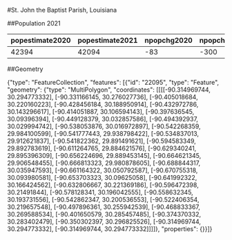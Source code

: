 #St. John the Baptist Parish, Louisiana

##Population 2021

| popestimate2020 | popestimate2021 | npopchg2020 | npopchg2021 | births2020 | births2021 | deaths2020 | deaths2021 | naturalchg2020 | naturalchg2021 | internationalmig2020 | internationalmig2021 | domesticmig2020 | domesticmig2021 | netmig2020 | netmig2021 |  rbirth2021  |  rdeath2021  | rnaturalchg2021 | rinternationalmig2021 | rdomesticmig2021 | rnetmig2021  |
|-----------------|-----------------|-------------|-------------|------------|------------|------------|------------|----------------|----------------|----------------------|----------------------|-----------------|-----------------|------------|------------|--------------|--------------|-----------------|-----------------------|------------------|--------------|
| 42394           | 42094           | -83         | -300        | 139        | 511        | 127        | 494        | 12             | 17             | 0                    | 20                   | -97             | -341            | -97        | -321       | 12.096392387 | 11.693968374 | 0.4024240129    | 0.4734400152          | -8.072152258     | -7.598712243|

##Geometry

{"type": "FeatureCollection", "features": [{"id": "22095", "type": "Feature", "geometry": {"type": "MultiPolygon", "coordinates": [[[[-90.314969744, 30.294773332], [-90.331166145, 30.276027736], [-90.405018684, 30.220160223], [-90.428456184, 30.188950914], [-90.432972786, 30.143296617], [-90.414051887, 30.106594143], [-90.397636545, 30.09396394], [-90.449128379, 30.032857586], [-90.494392937, 30.029994742], [-90.538053876, 30.016972897], [-90.542268359, 29.984100599], [-90.541777443, 29.938798422], [-90.534837013, 29.912621837], [-90.541822362, 29.891491621], [-90.594583349, 29.892783619], [-90.611264765, 29.884621576], [-90.629340241, 29.895396309], [-90.656224696, 29.889453145], [-90.664621345, 29.906548455], [-90.666813323, 29.980878605], [-90.688844317, 30.035947593], [-90.661164322, 30.050792587], [-90.670755318, 30.093980581], [-90.653703323, 30.09625058], [-90.641992322, 30.166424562], [-90.632806667, 30.221369186], [-90.596472398, 30.21491844], [-90.578128341, 30.196042555], [-90.558632345, 30.193731556], [-90.542862347, 30.200536553], [-90.522406354, 30.219657548], [-90.497896361, 30.255942539], [-90.468833367, 30.269588534], [-90.401650579, 30.285457485], [-90.374370332, 30.283402479], [-90.350302397, 30.296825526], [-90.314969744, 30.294773332], [-90.314969744, 30.294773332]]]]}, "properties": {}}]}

